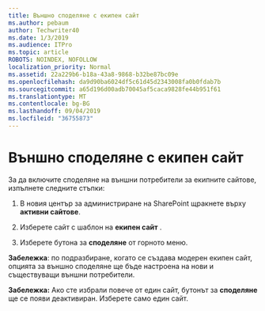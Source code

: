 ```yaml
---
title: Външно споделяне с екипен сайт
ms.author: pebaum
author: Techwriter40
ms.date: 1/3/2019
ms.audience: ITPro
ms.topic: article
ROBOTS: NOINDEX, NOFOLLOW
localization_priority: Normal
ms.assetid: 22a229b6-b18a-43a8-9868-b32be87bc09e
ms.openlocfilehash: da9d90ba6024df5c61d45d2343008fa0b0fdab7b
ms.sourcegitcommit: a65d196d00adb70045af5caca9828fe44b951f61
ms.translationtype: MT
ms.contentlocale: bg-BG
ms.lasthandoff: 09/04/2019
ms.locfileid: "36755873"
---
```

# <a name="external-sharing-with-a-team-site"></a>Външно споделяне с екипен сайт

За да включите споделяне на външни потребители за екипните сайтове, изпълнете следните стъпки: 
  
1. В новия център за администриране на SharePoint щракнете върху **активни сайтове**.
  
2. Изберете сайт с шаблон на **екипен сайт** . 
  
3. Изберете бутона за **споделяне** от горното меню. 
  
 **Забележка**: по подразбиране, когато се създава модерен екипен сайт, опцията за външно споделяне ще бъде настроена на нови и съществуващи външни потребители. 
  
 **Забележка:** Ако сте избрали повече от един сайт, бутонът за **споделяне** ще се появи деактивиран. Изберете само един сайт. 
  

